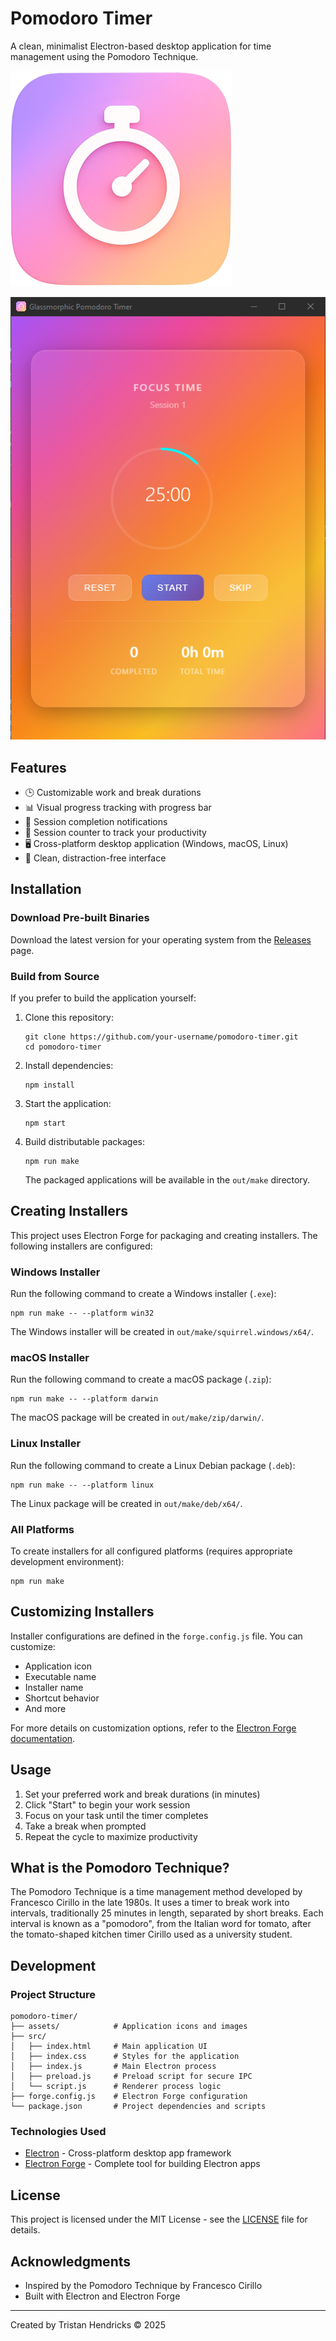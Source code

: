 # Pomodoro Timer

A clean, minimalist Electron-based desktop application for time management using the Pomodoro Technique.

![Pomodoro Timer Icon](assets/icon.png)

![Pomodoro Timer Screenshot](assets/Screenshot%202025-06-16%20191103.png)

## Features

- 🕒 Customizable work and break durations
- 📊 Visual progress tracking with progress bar
- 🔔 Session completion notifications
- 📝 Session counter to track your productivity
- 🖥️ Cross-platform desktop application (Windows, macOS, Linux)
- 🎨 Clean, distraction-free interface

## Installation

### Download Pre-built Binaries

Download the latest version for your operating system from the [Releases](https://github.com/your-username/pomodoro-timer/releases) page.

### Build from Source

If you prefer to build the application yourself:

1. Clone this repository:
   ```
   git clone https://github.com/your-username/pomodoro-timer.git
   cd pomodoro-timer
   ```

2. Install dependencies:
   ```
   npm install
   ```

3. Start the application:
   ```
   npm start
   ```

4. Build distributable packages:
   ```
   npm run make
   ```
   The packaged applications will be available in the `out/make` directory.

## Creating Installers

This project uses Electron Forge for packaging and creating installers. The following installers are configured:

### Windows Installer

Run the following command to create a Windows installer (`.exe`):
```
npm run make -- --platform win32
```

The Windows installer will be created in `out/make/squirrel.windows/x64/`.

### macOS Installer

Run the following command to create a macOS package (`.zip`):
```
npm run make -- --platform darwin
```

The macOS package will be created in `out/make/zip/darwin/`.

### Linux Installer

Run the following command to create a Linux Debian package (`.deb`):
```
npm run make -- --platform linux
```

The Linux package will be created in `out/make/deb/x64/`.

### All Platforms

To create installers for all configured platforms (requires appropriate development environment):
```
npm run make
```

## Customizing Installers

Installer configurations are defined in the `forge.config.js` file. You can customize:

- Application icon
- Executable name
- Installer name
- Shortcut behavior
- And more

For more details on customization options, refer to the [Electron Forge documentation](https://www.electronforge.io/config/makers).

## Usage

1. Set your preferred work and break durations (in minutes)
2. Click "Start" to begin your work session
3. Focus on your task until the timer completes
4. Take a break when prompted
5. Repeat the cycle to maximize productivity

## What is the Pomodoro Technique?

The Pomodoro Technique is a time management method developed by Francesco Cirillo in the late 1980s. It uses a timer to break work into intervals, traditionally 25 minutes in length, separated by short breaks. Each interval is known as a "pomodoro", from the Italian word for tomato, after the tomato-shaped kitchen timer Cirillo used as a university student.

## Development

### Project Structure

```
pomodoro-timer/
├── assets/            # Application icons and images
├── src/
│   ├── index.html     # Main application UI
│   ├── index.css      # Styles for the application
│   ├── index.js       # Main Electron process
│   ├── preload.js     # Preload script for secure IPC
│   └── script.js      # Renderer process logic
├── forge.config.js    # Electron Forge configuration
└── package.json       # Project dependencies and scripts
```

### Technologies Used

- [Electron](https://www.electronjs.org/) - Cross-platform desktop app framework
- [Electron Forge](https://www.electronforge.io/) - Complete tool for building Electron apps

## License

This project is licensed under the MIT License - see the [LICENSE](LICENSE) file for details.

## Acknowledgments

- Inspired by the Pomodoro Technique by Francesco Cirillo
- Built with Electron and Electron Forge

---

Created by Tristan Hendricks © 2025